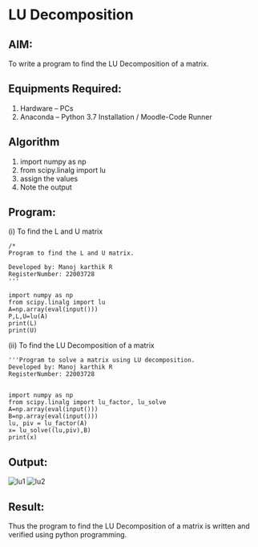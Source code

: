 # LU Decomposition 

## AIM:
To write a program to find the LU Decomposition of a matrix.

## Equipments Required:
1. Hardware – PCs
2. Anaconda – Python 3.7 Installation / Moodle-Code Runner

## Algorithm
1. import numpy as np
2. from scipy.linalg import lu
3. assign the values
4. Note the output

## Program:
(i) To find the L and U matrix
```
/*
Program to find the L and U matrix.

Developed by: Manoj karthik R
RegisterNumber: 22003728
'''

import numpy as np
from scipy.linalg import lu
A=np.array(eval(input()))
P,L,U=lu(A)
print(L)
print(U)

```
(ii) To find the LU Decomposition of a matrix
```
'''Program to solve a matrix using LU decomposition.
Developed by: Manoj karthik R 
RegisterNumber: 22003728


import numpy as np
from scipy.linalg import lu_factor, lu_solve
A=np.array(eval(input()))
B=np.array(eval(input()))
lu, piv = lu_factor(A)
x= lu_solve((lu,piv),B)
print(x)

```

## Output:

![lu1](https://user-images.githubusercontent.com/119560395/214598918-9b688218-cac8-4ca0-8b2d-b2c3716b87e5.png)
![lu2](https://user-images.githubusercontent.com/119560395/214598942-f9f5a2fb-7888-48f0-b331-92ddaa964e8c.png)


## Result:
Thus the program to find the LU Decomposition of a matrix is written and verified using python programming.

